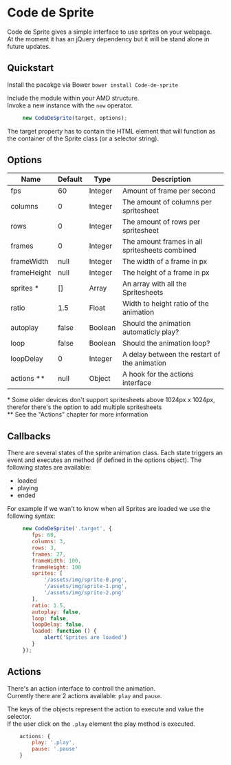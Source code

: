 # Code de Sprite
Code de Sprite gives a simple interface to use sprites on your webpage.   
At the moment it has an jQuery dependency but it will be stand alone in future updates. 

## Quickstart
Install the pacakge via Bower
`bower install Code-de-sprite`

Include the module within your AMD structure.    
Invoke a new instance with the `new` operator.

```javascript
	 new CodeDeSprite(target, options);
```

The target property has to contain the HTML element that will function as the container of the Sprite class (or a selector string).

## Options
| Name          | Default       | Type           |  Description                                      |
| ------------- |---------------| ---------------|---------------------------------------------------|
| fps           | 60            | Integer        |  Amount of frame per second                       |
| columns       | 0             | Integer        |  The amount of columns per spritesheet            |
| rows          | 0             | Integer        |  The amount of rows per spritesheet               |
| frames        | 0             | Integer        |  The amount frames in all spritesheets combined   |                               
| frameWidth    | null          | Integer        |  The width of a frame in px                       |                               
| frameHeight   | null          | Integer        |  The height of a frame in px                      |                               
| sprites *     | []            | Array          |  An array with all the Spritesheets               |                               
| ratio         | 1.5           | Float          |  Width to height ratio of the animation           |
| autoplay      | false         | Boolean        |  Should the animation automaticly play?           |
| loop          | false         | Boolean        |  Should the animation loop?                       | 
| loopDelay     | 0             | Integer        |  A delay between the restart of the animation     | 
| actions **    | null          | Object         |  A hook for the actions interface                 |

\* Some older devices don't support spritesheets above 1024px x 1024px, therefor there's the option to add multiple spritesheets    
\** See the "Actions" chapter for more information

## Callbacks
There are several states of the sprite animation class. Each state triggers an event and executes an method (if defined in the options object). The following states are available:

- loaded
- playing
- ended

For example if we wan't to know when all Sprites are loaded we use the following syntax:

```javascript
	 new CodeDeSprite('.target', {
	 	fps: 60,
	 	columns: 3,
	 	rows: 3,
	 	frames: 27,
	 	frameWidth: 100,
	 	frameHeight: 100
	 	sprites: [
	 		'/assets/img/sprite-0.png',
	 		'/assets/img/sprite-1.png',
	 		'/assets/img/sprite-2.png'
	 	],
	 	ratio: 1.5,
	 	autoplay: false,
	 	loop: false,
	 	loopDelay: false,
	 	loaded: function () {
	 		alert('Sprites are loaded')	
	 	}
	 });
```

## Actions
There's an action interface to controll the animation.    
Currently there are 2 actions available: `play` and `pause`.

The keys of the objects represent the action to execute and value the selector.  
If the user click on the `.play` element the play method is executed. 

```javascript
	actions: {
		play: '.play',
		pause: '.pause'
	}
```
